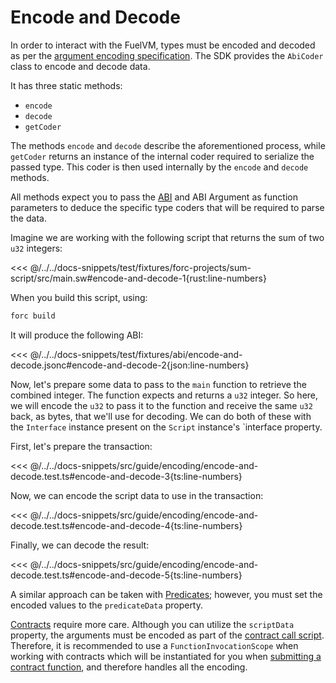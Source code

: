 # Encode and Decode

In order to interact with the FuelVM, types must be encoded and decoded as per the [argument encoding specification](https://docs.fuel.network/docs/specs/abi/argument-encoding/). The SDK provides the `AbiCoder` class to encode and decode data.

It has three static methods:

- `encode`
- `decode`
- `getCoder`

The methods `encode` and `decode` describe the aforementioned process, while `getCoder` returns an instance of the internal coder required to serialize the passed type. This coder is then used internally by the `encode` and `decode` methods.

All methods expect you to pass the [ABI](https://docs.fuel.network/docs/specs/abi/json-abi-format/) and ABI Argument as function parameters to deduce the specific type coders that will be required to parse the data.

Imagine we are working with the following script that returns the sum of two `u32` integers:

<<< @/../../docs-snippets/test/fixtures/forc-projects/sum-script/src/main.sw#encode-and-decode-1{rust:line-numbers}

When you build this script, using:

```sh
forc build
```

It will produce the following ABI:

<<< @/../../docs-snippets/test/fixtures/abi/encode-and-decode.jsonc#encode-and-decode-2{json:line-numbers}

Now, let's prepare some data to pass to the `main` function to retrieve the combined integer. The function expects and returns a `u32` integer. So here, we will encode the `u32` to pass it to the function and receive the same `u32` back, as bytes, that we'll use for decoding. We can do both of these with the `Interface` instance present on the `Script` instance's `interface property.

First, let's prepare the transaction:

<<< @/../../docs-snippets/src/guide/encoding/encode-and-decode.test.ts#encode-and-decode-3{ts:line-numbers}

Now, we can encode the script data to use in the transaction:

<<< @/../../docs-snippets/src/guide/encoding/encode-and-decode.test.ts#encode-and-decode-4{ts:line-numbers}

Finally, we can decode the result:

<<< @/../../docs-snippets/src/guide/encoding/encode-and-decode.test.ts#encode-and-decode-5{ts:line-numbers}

A similar approach can be taken with [Predicates](../predicates/index.md); however, you must set the encoded values to the `predicateData` property.

[Contracts](../contracts/index.md) require more care. Although you can utilize the `scriptData` property, the arguments must be encoded as part of the [contract call script](https://docs.fuel.network/docs/sway/sway-program-types/smart_contracts/#calling-a-smart-contract-from-a-script). Therefore, it is recommended to use a `FunctionInvocationScope` when working with contracts which will be instantiated for you when [submitting a contract function](../contracts/methods.md), and therefore handles all the encoding.
